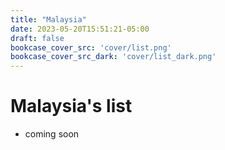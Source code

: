 ```yaml
---
title: "Malaysia"
date: 2023-05-20T15:51:21-05:00
draft: false
bookcase_cover_src: 'cover/list.png'
bookcase_cover_src_dark: 'cover/list_dark.png'
---
```


# Malaysia's list

- coming soon